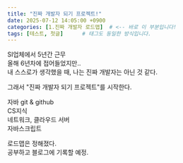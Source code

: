 ```yaml
---
title: "진짜 개발자 되기 프로젝트!"
date: 2025-07-12 14:05:00 +0900
categories: [1.진짜 개발자 로드맵]  # <-- 바로 이 부분입니다!
tags: [테스트, 첫글]      # 태그도 동일한 방식입니다.
---
```


SI업체에서 5년간 근무  
올해 6년차에 접어들었지만..  
내 스스로가 생각했을 때, 나는 진짜 개발자는 아닌 것 같다.  

그래서 "진짜 개발자 되기 프로젝트"를 시작한다.   

자바
git & github  
CS지식  
네트워크, 클라우드 서버  
자바스크립트  

로드맵은 정해졌다.  
공부하고 블로그에 기록할 예정.  


